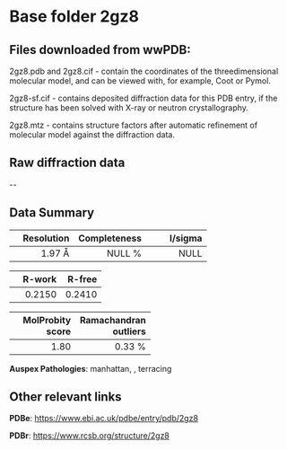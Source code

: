 # Base folder 2gz8

## Files downloaded from wwPDB:

2gz8.pdb and 2gz8.cif - contain the coordinates of the threedimensional molecular model, and can be viewed with, for example, Coot or Pymol.

2gz8-sf.cif - contains deposited diffraction data for this PDB entry, if the structure has been solved with X-ray or neutron crystallography.

2gz8.mtz - contains structure factors after automatic refinement of molecular model against the diffraction data.

## Raw diffraction data

--<br> 

## Data Summary
|   | Resolution | Completeness| I/sigma |
|---|-------------:|----------------:|--------------:|
|   |1.97 Å|NULL  %|<img width=50/>NULL |

|   | **R-work**| **R-free**   
|---|-------------:|----------------:|           
||  0.2150|  0.2410|

|   |**MolProbity<br>score**| **Ramachandran<br>outliers** 
|---|-------------:|----------------:|
||  1.80|  0.33 %|

**Auspex Pathologies**: manhattan, , terracing

 

## Other relevant links 
**PDBe**:  https://www.ebi.ac.uk/pdbe/entry/pdb/2gz8
 
**PDBr**: https://www.rcsb.org/structure/2gz8 

